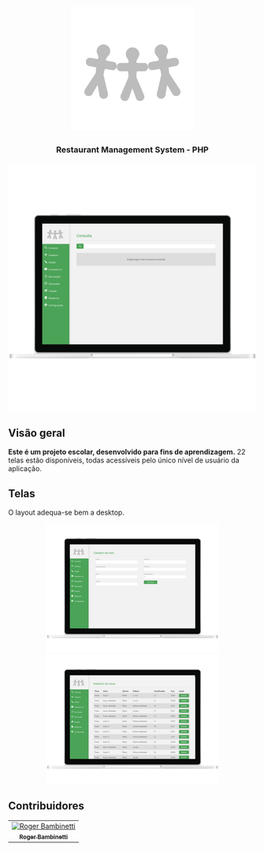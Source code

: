 <h1 align="center">
<img
		width="250"
		src="https://github.com/RogerBambinetti/library-management-system-electronjs/blob/master/preview/logo.png">
</h1>

<h3 align="center">
	Restaurant Management System - PHP
</h3>

<p align="center">
<img
		width="700"
		src="https://github.com/RogerBambinetti/library-management-system-electronjs/blob/master/preview/Screenshot1.png">
</p>


## Visão geral

**Este é um projeto escolar, desenvolvido para fins de aprendizagem.** 22 telas estão disponíveis, todas acessíveis pelo único nível de usuário da aplicação.


## Telas

O layout adequa-se bem a desktop.

<p align="center">
<img
		width="350"
		src="https://github.com/RogerBambinetti/library-management-system-electronjs/blob/master/preview/Screenshot2.png">
<img
		width="350"
		src="https://github.com/RogerBambinetti/library-management-system-electronjs/blob/master/preview/Screenshot3.png">
</p>


## Contribuidores

<table>
  <tr>
<td align="center"><a href="https://github.com/RogerBambinetti"><img src="https://avatars0.githubusercontent.com/u/50684839?s=460&v=4" width="100px;" alt="Roger Bambinetti"/><br /><sub><b>Roger Bambinetti</b></sub></a></td>
  </tr>
</table>
